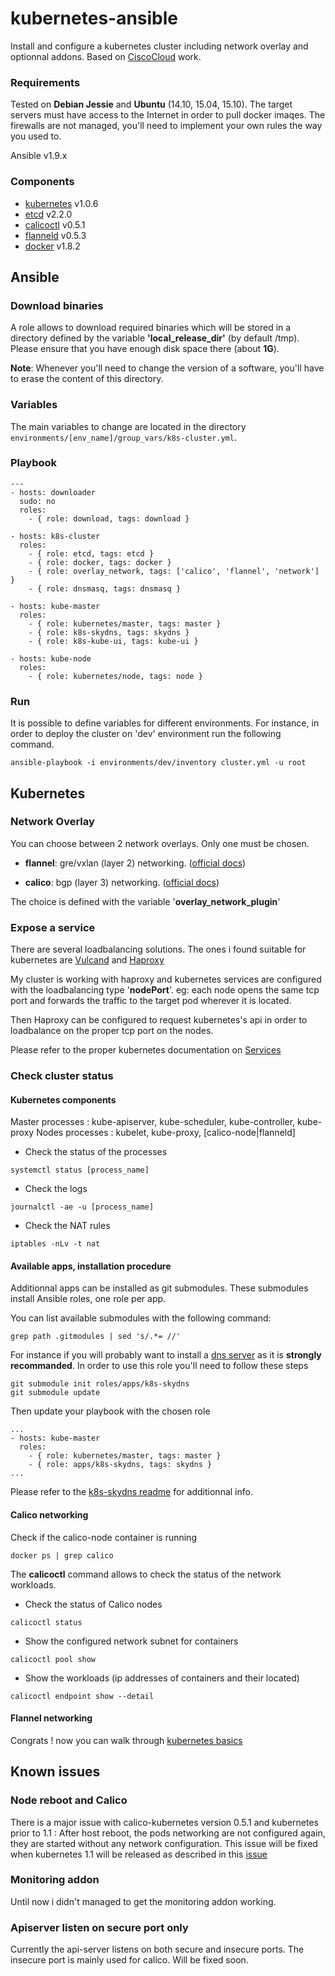 kubernetes-ansible
========

Install and configure a kubernetes cluster including network overlay and optionnal addons.
Based on [CiscoCloud](https://github.com/CiscoCloud/kubernetes-ansible) work.

### Requirements
Tested on **Debian Jessie** and **Ubuntu** (14.10, 15.04, 15.10).
The target servers must have access to the Internet in order to pull docker imaqes.
The firewalls are not managed, you'll need to implement your own rules the way you used to.

Ansible v1.9.x

### Components
* [kubernetes](https://github.com/kubernetes/kubernetes/releases) v1.0.6
* [etcd](https://github.com/coreos/etcd/releases) v2.2.0
* [calicoctl](https://github.com/projectcalico/calico-docker/releases) v0.5.1
* [flanneld](https://github.com/coreos/flannel/releases) v0.5.3
* [docker](https://www.docker.com/) v1.8.2


Ansible
-------------------------
### Download binaries
A role allows to download required binaries which will be stored in a directory defined by the variable
**'local_release_dir'** (by default /tmp).
Please ensure that you have enough disk space there (about **1G**).

**Note**: Whenever you'll need to change the version of a software, you'll have to erase the content of this directory.


### Variables
The main variables to change are located in the directory ```environments/[env_name]/group_vars/k8s-cluster.yml```.

### Playbook
```
---
- hosts: downloader
  sudo: no
  roles:
    - { role: download, tags: download }

- hosts: k8s-cluster
  roles:
    - { role: etcd, tags: etcd }
    - { role: docker, tags: docker }
    - { role: overlay_network, tags: ['calico', 'flannel', 'network'] }
    - { role: dnsmasq, tags: dnsmasq }

- hosts: kube-master
  roles:
    - { role: kubernetes/master, tags: master }
    - { role: k8s-skydns, tags: skydns }
    - { role: k8s-kube-ui, tags: kube-ui }

- hosts: kube-node
  roles:
    - { role: kubernetes/node, tags: node }
```

### Run
It is possible to define variables for different environments.
For instance, in order to deploy the cluster on 'dev' environment run the following command.
```
ansible-playbook -i environments/dev/inventory cluster.yml -u root
```

Kubernetes
-------------------------

### Network Overlay
You can choose between 2 network overlays. Only one must be chosen.

* **flannel**: gre/vxlan (layer 2) networking. ([official docs]('https://github.com/coreos/flannel'))

* **calico**: bgp (layer 3) networking. ([official docs]('http://docs.projectcalico.org/en/0.13/'))

The choice is defined with the variable '**overlay_network_plugin**'

### Expose a service
There are several loadbalancing solutions.
The ones i found suitable for kubernetes are [Vulcand]('http://vulcand.io/') and [Haproxy]('http://www.haproxy.org/')

My cluster is working with haproxy and kubernetes services are configured with the loadbalancing type '**nodePort**'.
eg: each node opens the same tcp port and forwards the traffic to the target pod wherever it is located.

Then Haproxy can be configured to request kubernetes's api in order to loadbalance on the proper tcp port on the nodes.

Please refer to the proper kubernetes documentation on [Services]('https://github.com/kubernetes/kubernetes/blob/release-1.0/docs/user-guide/services.md')

### Check cluster status

#### Kubernetes components
Master processes : kube-apiserver, kube-scheduler, kube-controller, kube-proxy
Nodes processes : kubelet, kube-proxy, [calico-node|flanneld]

* Check the status of the processes
```
systemctl status [process_name]
```

* Check the logs
```
journalctl -ae -u [process_name]
```

* Check the NAT rules
```
iptables -nLv -t nat
```


#### Available apps, installation procedure
Additionnal apps can be installed as git submodules.
These submodules install Ansible roles, one role per app.

You can list available submodules with the following command:
```
grep path .gitmodules | sed 's/.*= //'
```

For instance if you will probably want to install a [dns server](https://github.com/kubernetes/kubernetes/tree/master/cluster/addons/dns) as it is **strongly recommanded**.
In order to use this role you'll need to follow these steps
```
git submodule init roles/apps/k8s-skydns
git submodule update
```
Then update your playbook with the chosen role
```
...
- hosts: kube-master
  roles:
    - { role: kubernetes/master, tags: master }
    - { role: apps/k8s-skydns, tags: skydns }
...
```
Please refer to the [k8s-skydns readme](https://github.com/ansibl8s/k8s-skydns) for additionnal info.

#### Calico networking
Check if the calico-node container is running
```
docker ps | grep calico
```

The **calicoctl** command allows to check the status of the network workloads.
* Check the status of Calico nodes
```
calicoctl status
```

* Show the configured network subnet for containers
```
calicoctl pool show
```

* Show the workloads (ip addresses of containers and their located)
```
calicoctl endpoint show --detail
```
#### Flannel networking

Congrats ! now you can walk through [kubernetes basics](http://kubernetes.io/v1.0/basicstutorials.html)

Known issues
-------------
### Node reboot and Calico
There is a major issue with calico-kubernetes version 0.5.1 and kubernetes prior to 1.1 :
After host reboot, the pods networking are not configured again, they are started without any network configuration.
This issue will be fixed when kubernetes 1.1 will be released as described in this [issue](https://github.com/projectcalico/calico-kubernetes/issues/34)

### Monitoring addon
Until now i didn't managed to get the monitoring addon working.

### Apiserver listen on secure port only
Currently the api-server listens on both secure and insecure ports.
The insecure port is mainly used for calico.
Will be fixed soon.
